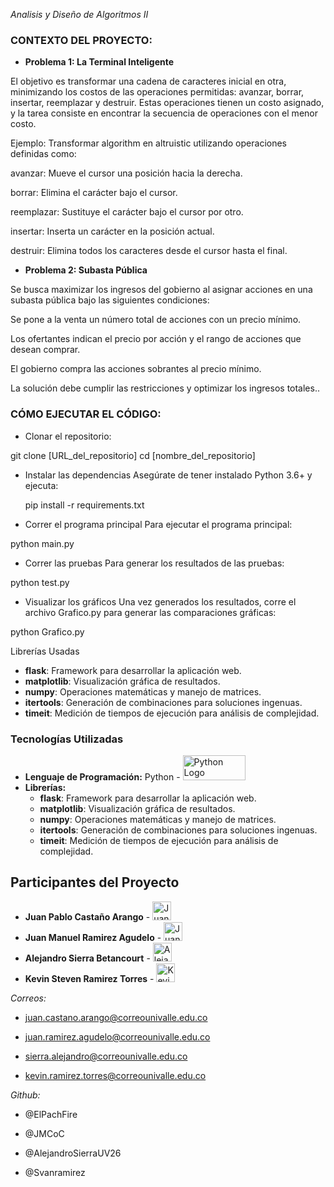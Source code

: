 _Analisis y Diseño de Algoritmos II_

### **CONTEXTO DEL PROYECTO:**

- **Problema 1: La Terminal Inteligente**

El objetivo es transformar una cadena de caracteres inicial en otra, minimizando los costos de las operaciones permitidas: avanzar, borrar, insertar, reemplazar y destruir. Estas operaciones tienen un costo asignado, y la tarea consiste en encontrar la secuencia de operaciones con el menor costo.

Ejemplo: Transformar algorithm en altruistic utilizando operaciones definidas como:

avanzar: Mueve el cursor una posición hacia la derecha.

borrar: Elimina el carácter bajo el cursor.

reemplazar: Sustituye el carácter bajo el cursor por otro.

insertar: Inserta un carácter en la posición actual.

destruir: Elimina todos los caracteres desde el cursor hasta el final.

- **Problema 2: Subasta Pública**

Se busca maximizar los ingresos del gobierno al asignar acciones en una subasta pública bajo las siguientes condiciones:

Se pone a la venta un número total de acciones con un precio mínimo.

Los ofertantes indican el precio por acción y el rango de acciones que desean comprar.

El gobierno compra las acciones sobrantes al precio mínimo.

La solución debe cumplir las restricciones y optimizar los ingresos totales..

### **CÓMO EJECUTAR EL CÓDIGO:**

- Clonar el repositorio:
  
git clone [URL_del_repositorio]
cd [nombre_del_repositorio]

- Instalar las dependencias Asegúrate de tener instalado Python 3.6+ y ejecuta:

  pip install -r requirements.txt

- Correr el programa principal Para ejecutar el programa principal:

python main.py

- Correr las pruebas Para generar los resultados de las pruebas:

python test.py

- Visualizar los gráficos Una vez generados los resultados, corre el archivo Grafico.py para generar las comparaciones gráficas:

python Grafico.py

Librerías Usadas
- **flask**: Framework para desarrollar la aplicación web.
- **matplotlib**: Visualización gráfica de resultados.
- **numpy**: Operaciones matemáticas y manejo de matrices.
- **itertools**: Generación de combinaciones para soluciones ingenuas.
- **timeit**: Medición de tiempos de ejecución para análisis de complejidad.

### **Tecnologías Utilizadas**

- **Lenguaje de Programación:** Python - <img src="https://www.python.org/static/community_logos/python-logo-inkscape.svg" width="100" height="40" alt="Python Logo">
- **Librerías:**
  - **flask**: Framework para desarrollar la aplicación web.
  - **matplotlib**: Visualización gráfica de resultados.
  - **numpy**: Operaciones matemáticas y manejo de matrices.
  - **itertools**: Generación de combinaciones para soluciones ingenuas.
  - **timeit**: Medición de tiempos de ejecución para análisis de complejidad.
    
## Participantes del Proyecto

- **Juan Pablo Castaño Arango** - <img src="https://github.com/ElPachFire.png" width="30" height="30" alt="Juan Pablo Castaño Arango">
- **Juan Manuel Ramirez Agudelo** - <img src="https://github.com/JMCoC.png" width="30" height="30" alt="Juan Manuel Ramirez Agudelo">
- **Alejandro Sierra Betancourt** - <img src="https://github.com/AlejandroSierraUV26.png" width="30" height="30" alt="Alejandro Sierra Betancourt">
- **Kevin Steven Ramirez Torres** - <img src="https://github.com/svenramirez.png" width="30" height="30" alt="Kevin Steven Ramirez Torres">




_Correos:_

- juan.castano.arango@correounivalle.edu.co

- juan.ramirez.agudelo@correounivalle.edu.co

- sierra.alejandro@correounivalle.edu.co

- kevin.ramirez.torres@correounivalle.edu.co

_Github:_

- @ElPachFire
  
- @JMCoC
  
- @AlejandroSierraUV26
  
- @Svanramirez
